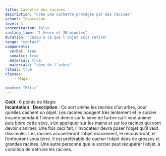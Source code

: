 ```yaml
---
title: Cachette des racines
description: "Crée une cachette protégée par des racines"
school: Invocation
level: 1
concentration: false
casting_time: "1 heure et 30 minutes"
duration: "Jusqu’à ce que l’objet soit retiré"
range: "contact"
components:
  verbal: true
  somatic: true
  material: true
  materials: "sève de l’arbre"
ritual: true
classes:
    - Magie

source: "Elric"
---
```

**Coût** : 6 points de Magie  
**Incantation** : 
**Description** : Ce sort anime les racines d’un arbre, pour qu’elles cachent un objet. Les racines bougent très lentement et le sorcier incante pendant 1 heure et demie sur la sève de l’arbre qu’il veut animer puis boire cette sève, s’en appliquer sur les mains et sur les racines qui vont devoir s’animer. Une fois ceci fait, l’invocateur devra poser l’objet qu’il veut dissimuler. Les racines accueilleront l’objet doucement, le recouvriront, et l’enfouiront sous terre. Il est préférable de cacher l’objet dans de grosses et grandes racines. Une autre personne que le sorcier peut récupérer l’objet, à condition de détruire les racines.
